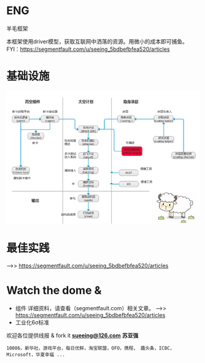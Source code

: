 # ENG
羊毛框架

本框架使用driver模型，获取互联网中洒落的资源。用微小的成本即可捕鱼。
FYI：https://segmentfault.com/u/seeing_5bdbefbfea520/articles

# 基础设施
![Image text](https://github.com/x-seeing/enginerring/blob/master/thruster.png)

# 最佳实践
-->>  https://segmentfault.com/u/seeing_5bdbefbfea520/articles
  
# Watch the dome &
  - 组件
      详细资料，请查看（segmentfault.com）相关文章。  -->>  https://segmentfault.com/u/seeing_5bdbefbfea520/articles
  - 工业化6σ标准

  
  欢迎各位提供线报 & fork it
  **sueeing@126.com**
  **苏亚强**
  
  
    10086，新华社，游戏平台，每日优鲜，淘宝联盟，OFO，携程， 趣头条，ICBC，Microsoft，华夏幸福 ... 
  
  
